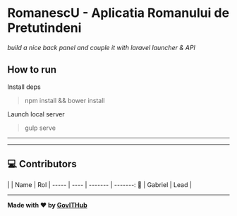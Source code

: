 # RomanescU - Aplicatia Romanului de Pretutindeni

_build a nice back panel and couple it with laravel launcher & API_


## How to run 

Install deps

> npm install && bower install 

Launch local server

> gulp serve


------
------

## :computer: Contributors

|    | Name | Rol | 
----- | ---- | ------- | -------:
:boy:  |  Gabriel  | Lead | 

----------

**Made with :heart: by [GovITHub](http://ithub.gov.ro)**
